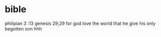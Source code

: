 # bible
philipian 3 :13
genesis 29;29
for god love the world that he give his only begotten son 
hhh
